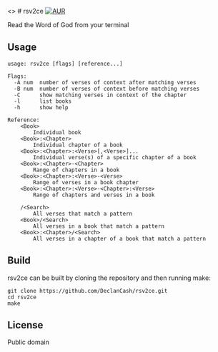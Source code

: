 <> # rsv2ce [![AUR](https://img.shields.io/badge/AUR-rsv2ce--git-blue.svg)](https://aur.archlinux.org/packages/rsv2ce-git/)

Read the Word of God from your terminal

## Usage

    usage: rsv2ce [flags] [reference...]

    Flags:
      -A num  number of verses of context after matching verses
      -B num  number of verses of context before matching verses
      -C      show matching verses in context of the chapter
      -l      list books
      -h      show help

    Reference:
        <Book>
            Individual book
        <Book>:<Chapter>
            Individual chapter of a book
        <Book>:<Chapter>:<Verse>[,<Verse>]...
            Individual verse(s) of a specific chapter of a book
        <Book>:<Chapter>-<Chapter>
            Range of chapters in a book
        <Book>:<Chapter>:<Verse>-<Verse>
            Range of verses in a book chapter
        <Book>:<Chapter>:<Verse>-<Chapter>:<Verse>
            Range of chapters and verses in a book

        /<Search>
            All verses that match a pattern
        <Book>/<Search>
            All verses in a book that match a pattern
        <Book>:<Chapter>/<Search>
            All verses in a chapter of a book that match a pattern

## Build

rsv2ce can be built by cloning the repository and then running make:

    git clone https://github.com/DeclanCash/rsv2ce.git
    cd rsv2ce
    make

## License

Public domain
